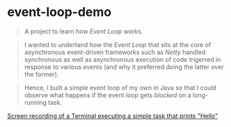 # event-loop-demo

> A project to learn how _Event Loop_ works.

> I wanted to undertand how the _Event Loop_ that sits at the core of asynchronous event-driven frameworks such as _Netty_ handled synchronous as well as asynchronous execution of code trigerred in response to various events (and why it preferred doing the latter over the former).

> Hence, I built a simple event loop of my own in Java so that I could observe what happens if the event loop gets *blocked* on a long-running task.

[Screen recording of a Terminal executing a simple task that prints "Hello"](https://user-images.githubusercontent.com/34649848/170871066-e48c9ee9-75b0-44ef-862b-6dc9a395fd90.gif)

